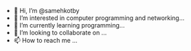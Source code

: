 - 👋 Hi, I’m @samehkotby
- 👀 I’m interested in computer programming and networking...
- 🌱 I’m currently learning programming...
- 💞️ I’m looking to collaborate on ...
- 📫 How to reach me ...

<!---
samehkotby/samehkotby is a ✨ special ✨ repository because its `README.md` (this file) appears on your GitHub profile.
You can click the Preview link to take a look at your changes.
--->
